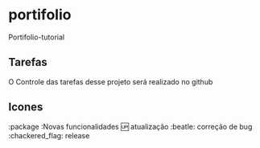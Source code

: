 # portifolio

Portifolio-tutorial

## Tarefas

O Controle das tarefas desse projeto será realizado no github

## Icones

:package :Novas funcionalidades
:up: atualização
:beatle: correção de bug
:chackered_flag: release